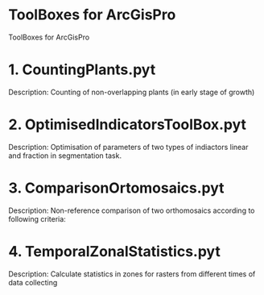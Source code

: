 # ToolBoxes for ArcGisPro
ToolBoxes for ArcGisPro

# 1. CountingPlants.pyt
Description: Counting of non-overlapping plants (in early stage of growth)

# 2. OptimisedIndicatorsToolBox.pyt
Description: Optimisation of parameters of two types of indiactors linear and fraction in segmentation task.

# 3. ComparisonOrtomosaics.pyt
Description: Non-reference comparison of two orthomosaics according to following criteria:

# 4. TemporalZonalStatistics.pyt
Description: Calculate statistics in zones for rasters from different times of data collecting

